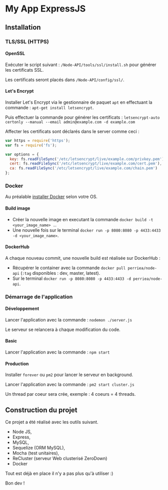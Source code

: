 # My App ExpressJS

## Installation

### TLS/SSL (HTTPS)

#### OpenSSL

Exécuter le script suivant : `/Node-API/tools/ssl/install.sh` pour générer les certificats SSL.

Les certificats seront placés dans `/Node-API/config/ssl/`.


#### Let's Encrypt

Installer Let's Encrypt via le gestionnaire de paquet `apt` en effectuant la commande : `apt-get install letsencrypt`.

Puis effectuer la commande pour générer les certificats : `letsencrypt-auto certonly --manual --email admin@example.com -d example.com`

Affecter les certificats sont déclarés dans le server comme ceci :

``` js
var https = require('https');
var fs = require('fs');

var options = {
  key: fs.readFileSync('/etc/letsencrypt/live/example.com/privkey.pem'),
  cert: fs.readFileSync('/etc/letsencrypt/live/example.com/cert.pem'),
  ca: fs.readFileSync('/etc/letsencrypt/live/example.com/chain.pem')
};
```


### Docker

Au préalable [installer Docker](https://docs.docker.com/engine/installation/) selon votre OS. 

#### Build image

* Créer la nouvelle image en executant la commande `docker build -t <your_image_name> .`.
* Une nouvelle fois sur le terminal `docker run -p 8080:8080 -p 4433:4433 -d <your_image_name>`.


#### DockerHub

A chaque nouveau commit, une nouvelle build est réalisée sur DockerHub :
* Récupérer le container avec la commande `docker pull perriea/node-api` (`:tag` disponibles : dev, master, latest).
* Sur le terminal `docker run -p 8080:8080 -p 4433:4433 -d perriea/node-api`.


### Démarrage de l'application

#### Développement

Lancer l'application avec la commande : `nodemon ./server.js`

Le serveur se relancera à chaque modification du code.


#### Basic

Lancer l'application avec la commande : `npm start`


#### Production

Installer `forever` ou `pm2` pour lancer le serveur en background.

Lancer l'application avec la commande : `pm2 start cluster.js`

Un thread par coeur sera crée, exemple : 4 coeurs = 4 threads.


## Construction du projet

Ce projet a été réalisé avec les outils suivant.
* Node JS,
* Express,
* MySQL,
* Sequelize (ORM MySQL),
* Mocha (test unitaires),
* ReCluster (serveur Web clusterisé ZeroDown)
* Docker


Tout est déjà en place il n'y a pas plus qu'à utiliser :)

Bon dev !